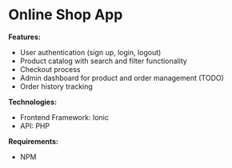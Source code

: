 # Online Shop App
**Features:**
- User authentication (sign up, login, logout)
- Product catalog with search and filter functionality 
- Checkout process
- Admin dashboard for product and order management (TODO)
- Order history tracking

**Technologies:**
- Frontend Framework: Ionic
- API: PHP

**Requirements:**
- NPM
